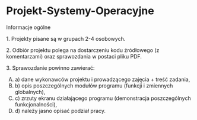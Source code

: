 # Projekt-Systemy-Operacyjne
Informacje ogólne

<p>1. Projekty pisane są w grupach 2-4 osobowych.</p>
<p>2. Odbiór projektu polega na dostarczeniu kodu źródłowego (z komentarzami) oraz
sprawozdania w postaci pliku PDF.</p>
<p>3. Sprawozdanie powinno zawierać:</p>
<ol style="list-style-type: upper-latin;">
<li>a) dane wykonawców projektu i prowadzącego zajęcia + treść zadania,</li>
<li>b) opis poszczególnych modułów programu (funkcji i zmiennych globalnych),</li>
<li>c) zrzuty ekranu działającego programu (demonstracja poszczególnych funkcjonalności),</li>
<li>d) należy jasno opisać podział pracy.</li>
</ol>




 
<!-- Informacje ogólne

1. Projekty pisane są w grupach 2-4 osobowych.
2. Odbiór projektu polega na dostarczeniu kodu źródłowego (z komentarzami) oraz
sprawozdania w postaci pliku PDF.
3. Sprawozdanie powinno zawierać:
a) dane wykonawców projektu i prowadzącego zajęcia + treść zadania,
b) opis poszczególnych modułów programu (funkcji i zmiennych globalnych),
c) zrzuty ekranu działającego programu (demonstracja poszczególnych
funkcjonalności),
d) należy jasno opisać podział pracy.  -->